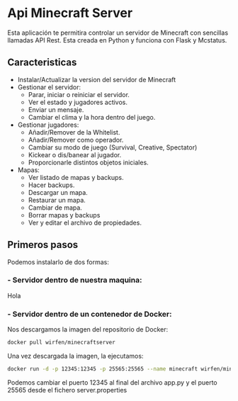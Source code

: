 ﻿# Api Minecraft Server
 Esta aplicación te permitira controlar un servidor de Minecraft con sencillas llamadas API Rest. Esta creada en Python y funciona con Flask y Mcstatus.
 ## Caracteristicas
 * Instalar/Actualizar la version del servidor de Minecraft
 * Gestionar el servidor:
   * Parar, iniciar o reiniciar el servidor.
   * Ver el estado y jugadores activos.
   * Enviar un mensaje.
   * Cambiar el clima y la hora dentro del juego.
 * Gestionar jugadores:
   * Añadir/Remover de la Whitelist.
   * Añadir/Remover como operador.
   * Cambiar su modo de juego (Survival, Creative, Spectator)
   * Kickear o dis/banear al jugador.
   * Proporcionarle distintos objetos iniciales.
 * Mapas:
   * Ver listado de mapas y backups.
   * Hacer backups.
   * Descargar un mapa.
   * Restaurar un mapa.
   * Cambiar de mapa.
   * Borrar mapas y backups
   * Ver y editar el archivo de propiedades.

## Primeros pasos
 Podemos instalarlo de dos formas:
 
### - Servidor dentro de nuestra maquina:

   Hola
   
### - Servidor dentro de un contenedor de Docker:

Nos descargamos la imagen del repositorio de Docker:  
  ```sh
  docker pull wirfen/minecraftserver
  ```
Una vez descargada la imagen, la ejecutamos:  
  ```sh
  docker run -d -p 12345:12345 -p 25565:25565 --name minecraft wirfen/minecraftserver
  ```
Podemos cambiar el puerto 12345 al final del archivo app.py y el puerto 25565 desde el fichero server.properties
